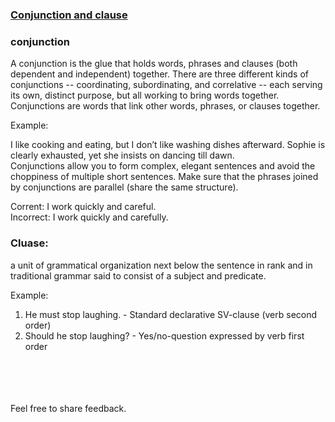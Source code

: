 ### [Conjunction and clause](https://Prayuja-Teli.github.io/Blog/Conjunctionclause)<br/>

### conjunction<br/>

A conjunction is the glue that holds words, phrases and clauses (both dependent and independent) together. There are three different kinds of conjunctions -- coordinating, subordinating, and correlative -- each serving its own, distinct purpose, but all working to bring words together.<br/>
Conjunctions are words that link other words, phrases, or clauses together.<br/>

Example:<br/>

I like cooking and eating, but I don’t like washing dishes afterward. Sophie is clearly exhausted, yet she insists on dancing till dawn.<br/>
Conjunctions allow you to form complex, elegant sentences and avoid the choppiness of multiple short sentences. Make sure that the phrases joined by conjunctions are parallel (share the same structure).<br/>

Corrent: I work quickly and careful.<br/>
Incorrect: I work quickly and carefully.<br/>


### Cluase:<br/>

a unit of grammatical organization next below the sentence in rank and in traditional grammar said to consist of a subject and predicate.<br/>

Example:<br/>
1. He must stop laughing. - Standard declarative SV-clause (verb second order)<br/>
2. Should he stop laughing? - Yes/no-question expressed by verb first order<br/><br/><br/><br/><br/>


Feel free to share feedback.
